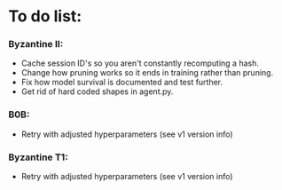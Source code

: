 # To do list:

### Byzantine II:
* Cache session ID's so you aren't constantly recomputing a hash.
* Change how pruning works so it ends in training rather than pruning.
* Fix how model survival is documented and test further.
* Get rid of hard coded shapes in agent.py.

### B0B:
* Retry with adjusted hyperparameters (see v1 version info)

### Byzantine T1:
* Retry with adjusted hyperparameters (see v1 version info)